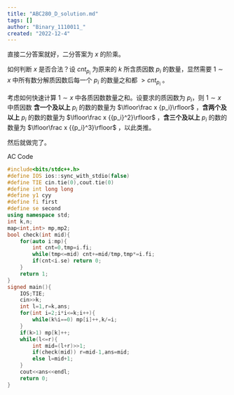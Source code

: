 ```yaml
---
title: "ABC280_D_solution.md"
tags: []
author: "Binary_1110011_"
created: "2022-12-4"
---
```


直接二分答案就好，二分答案为 $x$ 的阶乘。

如何判断 $x$ 是否合法？设 $cnt_{p_i}$ 为原来的 $k$ 所含质因数 $p_i$ 的数量，显然需要 $1\sim x$ 中所有数分解质因数后每一个 $p_i$ 的数量之和都 $>cnt_{p_i}$ 。

考虑如何快速计算 $1\sim x$ 中各质因数数量之和。设要求的质因数为 $p_i$，则 $1\sim x$ 中质因数 **含一个及以上** $p_i$ 的数的数量为 $\lfloor\frac x {p_i}\rfloor$ ，**含两个及以上** $p_i$ 的数的数量为 $\lfloor\frac x {{p_i}^2}\rfloor$ ，**含三个及以上** $p_i$ 的数的数量为 $\lfloor\frac x {{p_i}^3}\rfloor$ ，以此类推。

然后就做完了。

AC Code

```cpp
#include<bits/stdc++.h>
#define IOS ios::sync_with_stdio(false)
#define TIE cin.tie(0),cout.tie(0)
#define int long long
#define y1 cyy
#define fi first
#define se second
using namespace std;
int k,n;
map<int,int> mp,mp2;
bool check(int mid){
	for(auto i:mp){
		int cnt=0,tmp=i.fi;
		while(tmp<=mid) cnt+=mid/tmp,tmp*=i.fi;
		if(cnt<i.se) return 0;
	}
	return 1;
}
signed main(){
	IOS;TIE;
	cin>>k;
	int l=1,r=k,ans;
	for(int i=2;i*i<=k;i++){
		while(k%i==0) mp[i]++,k/=i;
	}
	if(k>1) mp[k]++;
	while(l<=r){
		int mid=(l+r)>>1;
		if(check(mid)) r=mid-1,ans=mid;
		else l=mid+1;
	}
	cout<<ans<<endl;
	return 0;
}
```